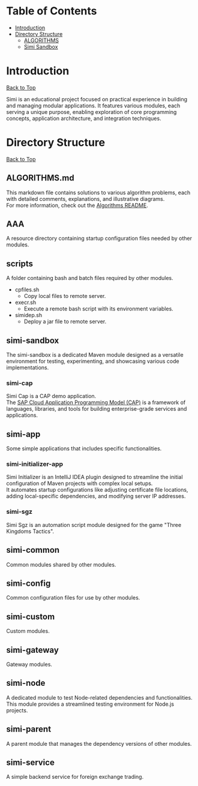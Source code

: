 # Table of Contents
- [Introduction](#introduction)
- [Directory Structure](#directory-structure)
  - [ALGORITHMS](#algorithmsmd)
  - [Simi Sandbox](#simi-sandbox)
# Introduction
[Back to Top](#table-of-contents) 

Simi is an educational project focused on practical experience in building and managing modular applications. It features various modules, each serving a unique purpose, enabling exploration of core programming concepts, application architecture, and integration techniques.
# Directory Structure
[Back to Top](#table-of-contents)
##  ALGORITHMS.md
This markdown file contains solutions to various algorithm problems, each with detailed comments, explanations, and illustrative diagrams.  
For more information, check out the [Algorithms README](ALGORITHMS.md).
## AAA 
A resource directory containing startup configuration files needed by other modules.
## scripts
A folder containing bash and batch files required by other modules.
* cpfiles.sh
  - Copy local files to remote server.
* execr.sh
  - Execute a remote bash script with its environment variables.
* simidep.sh 
  - Deploy a jar file to remote server.
## simi-sandbox
The simi-sandbox is a dedicated Maven module designed as a versatile environment for testing, experimenting, and showcasing various code implementations.
### simi-cap  
Simi Cap is a CAP demo application.  
The [SAP Cloud Application Programming Model (CAP)](https://cap.cloud.sap/docs/java/getting-started) is a framework of languages, libraries, and tools for building enterprise-grade services and applications.
## simi-app
Some simple applications that includes specific functionalities.
### simi-initializer-app  
Simi Initializer is an IntelliJ IDEA plugin designed to streamline the initial configuration of Maven projects with complex local setups.  
It automates startup configurations like adjusting certificate file locations, adding local-specific dependencies, and modifying server IP addresses.
### simi-sgz  
Simi Sgz is an automation script module designed for the game "Three Kingdoms Tactics".
## simi-common
Common modules shared by other modules.
## simi-config
Common configuration files for use by other modules.
## simi-custom
Custom modules.
## simi-gateway
Gateway modules.
## simi-node
A dedicated module to test Node-related dependencies and functionalities. This module provides a streamlined testing environment for Node.js projects.
## simi-parent
A parent module that manages the dependency versions of other modules.
## simi-service
A simple backend service for foreign exchange trading.